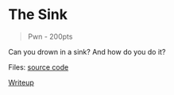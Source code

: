 # The Sink
> Pwn - 200pts

Can you drown in a sink? And how do you do it?


Files: 
[source code](./src/)

[Writeup](./writeup.md) 
